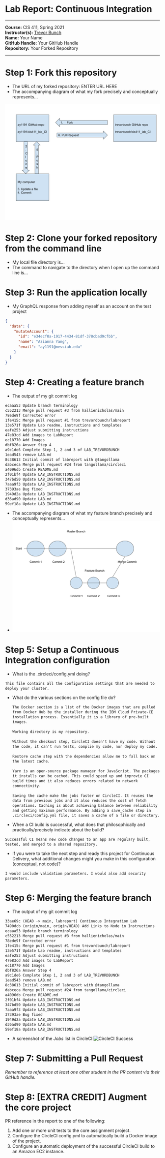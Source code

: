 # Lab Report: Continuous Integration
___
**Course:** CIS 411, Spring 2021  
**Instructor(s):** [Trevor Bunch](https://github.com/trevordbunch)  
**Name:** Your Name  
**GitHub Handle:** Your GitHub Handle  
**Repository:** Your Forked Repository  
___

# Step 1: Fork this repository
- The URL of my forked repository: ENTER URL HERE
- The accompanying diagram of what my fork precisely and conceptually represents...

![Fork Repository Diagram](/assets/ForkRepo.svg)

# Step 2: Clone your forked repository from the command line  
- My local file directory is...
- The command to navigate to the directory when I open up the command line is...

# Step 3: Run the application locally
- My GraphQL response from adding myself as an account on the test project
``` json
{
  "data": {
    "mutateAccount": {
      "id": "e34ecf0a-1917-4434-81df-378cbad9cfbb",
      "name": "Azianna Yang",
      "email": "ay1191@messiah.edu"
    }
  }
}
```

# Step 4: Creating a feature branch
- The output of my git commit log
```
ecaaa53 Update branch terminology
c552213 Merge pull request #3 from hallienicholas/main
78ede9f Corrected error
1fe415c Merge pull request #1 from trevordbunch/labreport
13e571f Update Lab readme, instructions and templates
eafe253 Adjust submitting instructions
47e83cd Add images to LabReport
ec18770 Add Images
dbf826a Answer Step 4
a9c1de6 Complete Step 1, 2 and 3 of LAB_TREVORDBUNCH
1ead543 remove LAB.md
8c38613 Initial commit of labreport with @tangollama
dabceca Merge pull request #24 from tangollama/circleci
a4096db Create README.md
2f01bf4 Update LAB_INSTRUCTIONS.md
347bd50 Update LAB_INSTRUCTIONS.md
7aaa9f3 Update LAB_INSTRUCTIONS.md
37393ae Bug fixed
1949d2a Update LAB_INSTRUCTIONS.md
d36ad90 Update LAB.md
59ef18a Update LAB_INSTRUCTIONS.md
```
- The accompanying diagram of what my feature branch precisely and conceptually represents...
- 
  ![Branch Repository Diagram](/assets/Branch_Relationship.svg)

# Step 5: Setup a Continuous Integration configuration
- What is the .circleci/config.yml doing?  
```
This file contains all the configuration settings that are needed to deploy your cluster.
```

- What do the various sections on the config file do?  
   ```
   The Docker section is a list of the Docker images that are pulled
   from Docker Hub by the installer during the IBM Cloud Private-CE
   installation process. Essentially it is a library of pre-built images.

   Working directory is my repository.

   Without the checkout step, CircleCI doesn't have my code. Without the code, it can't run tests, complie my code, nor deploy my code.

   Restore cache step with the dependencies allow me to fall back on the latest cache.

   Yarn is an open-source package manager for JavaScript. The packages it installs can be cached. This could speed up and improvie CI build times and it also reduces errors related to network connectivity.

   Saving the cache make the jobs faster on CircleCI. It reuses the data from previous jobs and it also reduces the cost of fetch operations. Caching is about achieving balance between reliability and getting maximum performance. By adding a save_cache step in .circleci/config.yml file, it saves a cache of a file or directory.

   ```

- When a CI build is successful, what does that philosophically and practically/precisely indicate about the build?  
 ```
 Successful CI means new code changes to an app are regulary built, tested, and merged to a shared repository.
 ```

- If you were to take the next step and ready this project for Continuous Delivery, what additional changes might you make in this configuration (conceptual, not code)?  

```
I would include validation parameters. I would also add security parameters.
```
   

# Step 6: Merging the feature branch
* The output of my git commit log
```
33ae69c (HEAD -> main, labreport) Continuous Integration Lab
7490dcb (origin/main, origin/HEAD) Add Links to Node in Instructions
ecaaa53 Update branch terminology
c552213 Merge pull request #3 from hallienicholas/main
78ede9f Corrected error
1fe415c Merge pull request #1 from trevordbunch/labreport
13e571f Update Lab readme, instructions and templates
eafe253 Adjust submitting instructions
47e83cd Add images to LabReport
ec18770 Add Images
dbf826a Answer Step 4
a9c1de6 Complete Step 1, 2 and 3 of LAB_TREVORDBUNCH
1ead543 remove LAB.md
8c38613 Initial commit of labreport with @tangollama
dabceca Merge pull request #24 from tangollama/circleci
a4096db Create README.md
2f01bf4 Update LAB_INSTRUCTIONS.md
347bd50 Update LAB_INSTRUCTIONS.md
7aaa9f3 Update LAB_INSTRUCTIONS.md
37393ae Bug fixed
1949d2a Update LAB_INSTRUCTIONS.md
d36ad90 Update LAB.md
59ef18a Update LAB_INSTRUCTIONS.md
```

* A screenshot of the _Jobs_ list in CircleCI
![CircleCI Success](/assets/circleci_success.png)

# Step 7: Submitting a Pull Request
_Remember to reference at least one other student in the PR content via their GitHub handle._



# Step 8: [EXTRA CREDIT] Augment the core project
PR reference in the report to one of the following:
1. Add one or more unit tests to the core assignment project. 
2. Configure the CircleCI config.yml to automatically build a Docker image of the project.
3. Configure an automatic deployment of the successful CircleCI build to an Amazon EC2 instance.
